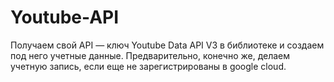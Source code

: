 # Youtube-API

 Получаем свой API — ключ Youtube Data API V3 в библиотеке и создаем под него учетные данные. Предварительно, конечно же, делаем учетную запись, если еще не зарегистрированы в google cloud. 
